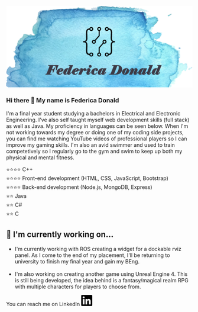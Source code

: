 [![Header](HeaderGit.png "Header")](https://fedtried.github.io/)


### Hi there 👋 My name is Federica Donald

I'm a final year student studying a bachelors in Electrical and Electronic Engineering. I've also self taught myself web development skills (full stack) as well as Java. My proficiency in languages can be seen below. When I'm not working towards my degree or doing one of my coding side projects, you can find me watching YouTube videos of professional players so I can improve my gaming skills. I'm also an avid swimmer and used to train competetively so I regularly go to the gym and swim to keep up both my physical and mental fitness. 

:star::star::star::star: C++ </br>
:star::star::star::star: Front-end development (HTML, CSS, JavaScript, Bootstrap)</br>
:star::star::star::star: Back-end development (Node.js, MongoDB, Express)</br>
:star::star: Java</br>
:star::star: C#</br>
:star::star: C</br>

## :lab_coat: I'm currently working on... 

<ul>
  <li>I'm currently working with ROS creating a widget for a dockable rviz panel. As I come to the end of my placement, I'll be returning to university to finish my final year and gain my BEng. </li> </br>
<li>I'm also working on creating another game using Unreal Engine 4. This is still being developed, the idea behind is a fantasy/magical realm RPG with multiple characters for players to choose from. </li>
</ul>


You can reach me on LinkedIn  <a href="https://www.linkedin.com/in/federica-donald-931241162/" ><img height="30" src="linkedin.svg" style="max-width:100%;"><a/>
<!--
**fedtried/fedtried** is a ✨ _special_ ✨ repository because its `README.md` (this file) appears on your GitHub profile.

Here are some ideas to get you started:

- 🔭 I’m currently working on ...
- 🌱 I’m currently learning ...
- 👯 I’m looking to collaborate on ...
- 🤔 I’m looking for help with ...
- 💬 Ask me about ...
- 📫 How to reach me: ...
- 😄 Pronouns: ...
- ⚡ Fun fact: ...
-->
